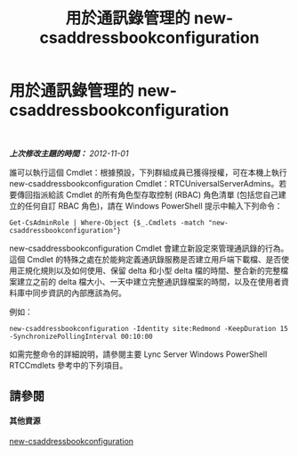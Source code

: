 ﻿---
title: 用於通訊錄管理的 new-csaddressbookconfiguration
TOCTitle: 用於通訊錄管理的 new-csaddressbookconfiguration
ms:assetid: a58ddc8c-ae04-4141-b69e-e45374a67d72
ms:mtpsurl: https://technet.microsoft.com/zh-tw/library/Gg429718(v=OCS.15)
ms:contentKeyID: 49291897
ms.date: 08/10/2015
mtps_version: v=OCS.15
ms.translationtype: HT
---

# 用於通訊錄管理的 new-csaddressbookconfiguration

 

_**上次修改主題的時間：** 2012-11-01_

誰可以執行這個 Cmdlet：根據預設，下列群組成員已獲得授權，可在本機上執行 new-csaddressbookconfiguration Cmdlet：RTCUniversalServerAdmins。若要傳回指派給該 Cmdlet 的所有角色型存取控制 (RBAC) 角色清單 (包括您自己建立的任何自訂 RBAC 角色)，請在 Windows PowerShell 提示中輸入下列命令：

    Get-CsAdminRole | Where-Object {$_.Cmdlets -match "new-csaddressbookconfiguration"}

new-csaddressbookconfiguration Cmdlet 會建立新設定來管理通訊錄的行為。這個 Cmdlet 的特殊之處在於能夠定義通訊錄服務是否建立用戶端下載檔、是否使用正規化規則以及如何使用、保留 delta 和小型 delta 檔的時間、整合新的完整檔案建立之前的 delta 檔大小、一天中建立完整通訊錄檔案的時間，以及在使用者資料庫中同步資訊的內部應該為何。

例如：

    new-csaddressbookconfiguration -Identity site:Redmond -KeepDuration 15 -SynchronizePollingInterval 00:10:00

如需完整命令的詳細說明，請參閱主要 Lync Server Windows PowerShell RTCCmdlets 參考中的下列項目。

## 請參閱

#### 其他資源

[new-csaddressbookconfiguration](https://docs.microsoft.com/en-us/powershell/module/skype/New-CsAddressBookConfiguration)

